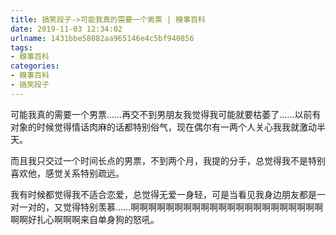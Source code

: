 ```yaml
---
title: 搞笑段子->可能我真的需要一个男票 | 糗事百科
date: 2019-11-03 12:34:02
urlname: 1431bbe58082aa965146e4c5bf940856
tags: 
- 糗事百科
categories:
- 糗事百科
- 搞笑段子
---
```

可能我真的需要一个男票……再交不到男朋友我觉得我可能就要枯萎了……以前有对象的时候觉得情话肉麻的话都特别俗气，现在偶尔有一两个人关心我我就激动半天。

而且我只交过一个时间长点的男票，不到两个月，我提的分手，总觉得我不是特别喜欢他，感觉关系特别疏远。

我有时候都觉得我不适合恋爱，总觉得无爱一身轻，可是当看见我身边朋友都是一对一对的，又觉得特别羡慕……啊啊啊啊啊啊啊啊啊啊啊啊啊啊啊啊啊啊啊啊啊啊啊啊好扎心啊啊啊来自单身狗的怒吼。


